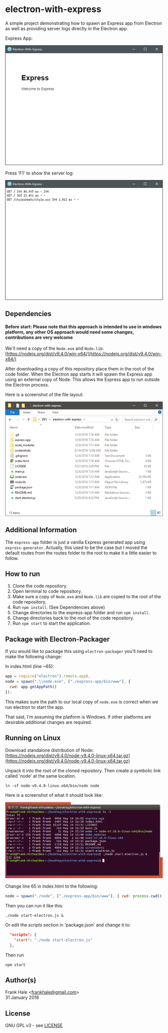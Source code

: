 # electron-with-express

A simple project demonstrating how to spawn an Express app from Electron as well
as providing server logs directly in the Electron app.

Express App:

![Express-App](screenshots/express-app.png)

Press 'F1' to show the server log:

![Server-Log](screenshots/server-log.png)

## Dependencies

#### Before start: Please note that this approach is intended to use in windows platform, any other OS approach would need some changes, contributions are very welcome

We'll need a copy of the `Node.exe` and `Node.lib`: [https://nodejs.org/dist/v9.4.0/win-x64/](https://nodejs.org/dist/v9.4.0/win-x64/)

After downloading a copy of this repository place them in the root of the code
folder. When the Electron app starts it will spawn the Express app using an external copy of Node. This allows the Express app to run outside the Electron process.

Here is a screenshot of the file layout:

![File-Layout](screenshots/file-layout.png)

## Additional Information

The `express-app` folder is just a vanilla Express generated app using
`express-generator`. Actually, this used to be the case but I moved the default routes from the routes folder to the root to make it a little easier to follow.

## How to run

1. Clone the code repository.
2. Open terminal to code repository.
3. Make sure a copy of `Node.exe` and `Node.lib` are copied to the root of the
   code repository.
4. Run `npm install`. (See Dependencies above)
5. Change directories to the express-app folder and run `npm install`.
6. Change directories back to the root of the code repository.
7. Run `npm start` to start the application.

## Package with Electron-Packager

If you would like to package this using `electron-packager` you'll need to
make the following change:

In index.html (line ~65):

```javascript
app = require("electron").remote.app),
node = spawn(".\\node.exe", ["./express-app/bin/www"], {
  cwd: app.getAppPath()
});
```

This makes sure the path to our local copy of `node.exe` is correct when we run electron to start the app.

That said, I'm assuming the platform is Windows. If other platforms are desirable additional changes are required.

## Running on Linux

Download standalone distribution of Node:
[https://nodejs.org/dist/v9.4.0/node-v9.4.0-linux-x64.tar.gz](https://nodejs.org/dist/v9.4.0/node-v9.4.0-linux-x64.tar.gz)

Unpack it into the root of the cloned repository. Then create a symbolic link called 'node' at the same location.

```
ln -sf node-v9.4.0-linux-x64/bin/node node
```

Here is a screenshot of what it should look like:

![File-Layout-Linux](screenshots/express-with-electron-linux-folder-structure-screenshot.png)

Change line 65 in index.html to the following:

```javascript
node = spawn("./node", ["./express-app/bin/www"], { cwd: process.cwd() });
```

Then you can run it like this:

```
./node start-electron.js &
```

Or edit the scripts section in 'package.json' and change it to:

```json
  "scripts": {
    "start": "./node start-electron.js"
  },
```

Then run

```
npm start
```

## Author(s)

Frank Hale &lt;frankhale@gmail.com&gt;  
31 January 2018

## License

GNU GPL v3 - see [LICENSE](LICENSE)
